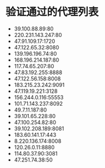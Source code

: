 # 验证通过的代理列表

 - 39.100.88.89:80
 - 220.231.143.247:80
 - 47.91.109.17:1720
 - 47.122.65.32:8080
 - 139.196.196.74:80
 - 168.196.214.187:80
 - 117.74.65.207:80
 - 47.83.192.255:8888
 - 47.122.56.158:8008
 - 183.215.23.242:9091
 - 47.119.19.221:3128
 - 156.244.0.116:55553
 - 101.71.143.237:8092
 - 49.7.11.187:80
 - 39.101.65.228:80
 - 47.100.254.82:80
 - 39.102.208.189:8081
 - 183.60.141.17:443
 - 8.220.136.174:8008
 - 120.26.0.11:8880
 - 114.80.37.90:3081
 - 47.251.74.38:50
